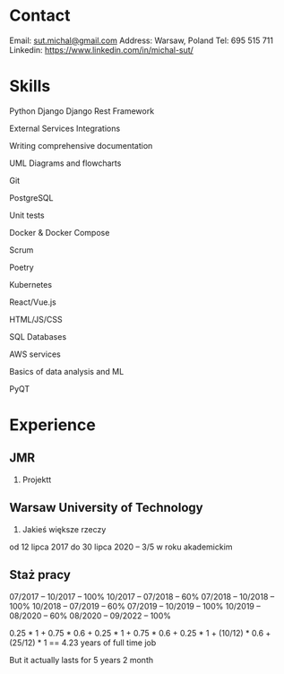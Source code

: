 # Contact

Email: sut.michal@gmail.com 
Address: Warsaw, Poland
Tel: 695 515 711
Linkedin: https://www.linkedin.com/in/michal-sut/


# Skills

Python 
Django 
Django Rest Framework

External Services Integrations

Writing comprehensive documentation

UML Diagrams and flowcharts

Git

PostgreSQL

Unit tests

Docker & Docker Compose 

Scrum

Poetry

Kubernetes

React/Vue.js

HTML/JS/CSS

SQL Databases

AWS services

Basics of data analysis and ML

PyQT


# Experience

## JMR
  1. Projektt
## Warsaw University of Technology
  1. Jakieś większe rzeczy

od 12 lipca 2017 do 30 lipca 2020 – 3/5 w roku akademickim

## Staż pracy 

07/2017 – 10/2017 – 100% 
10/2017 – 07/2018 – 60%
07/2018 – 10/2018 – 100%
10/2018 – 07/2019 – 60%
07/2019 – 10/2019 – 100%
10/2019 – 08/2020 – 60%
08/2020 – 09/2022 – 100%

0.25 * 1 + 0.75 * 0.6 + 0.25 * 1 + 0.75 * 0.6 + 0.25 * 1 + (10/12) * 0.6 + (25/12) * 1 == 4.23 years of full time job

But it actually lasts for 5 years 2 month 
